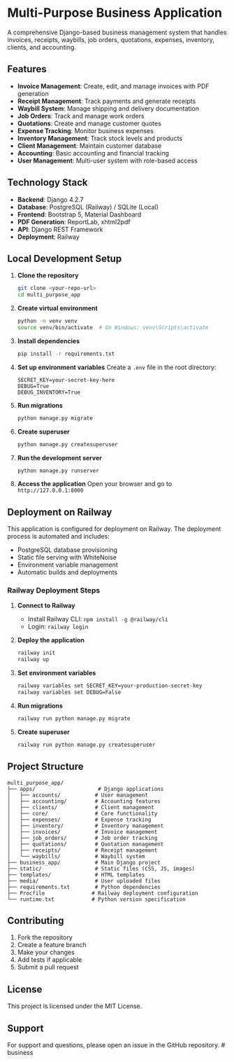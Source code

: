 # Multi-Purpose Business Application

A comprehensive Django-based business management system that handles invoices, receipts, waybills, job orders, quotations, expenses, inventory, clients, and accounting.

## Features

- **Invoice Management**: Create, edit, and manage invoices with PDF generation
- **Receipt Management**: Track payments and generate receipts
- **Waybill System**: Manage shipping and delivery documentation
- **Job Orders**: Track and manage work orders
- **Quotations**: Create and manage customer quotes
- **Expense Tracking**: Monitor business expenses
- **Inventory Management**: Track stock levels and products
- **Client Management**: Maintain customer database
- **Accounting**: Basic accounting and financial tracking
- **User Management**: Multi-user system with role-based access

## Technology Stack

- **Backend**: Django 4.2.7
- **Database**: PostgreSQL (Railway) / SQLite (Local)
- **Frontend**: Bootstrap 5, Material Dashboard
- **PDF Generation**: ReportLab, xhtml2pdf
- **API**: Django REST Framework
- **Deployment**: Railway

## Local Development Setup

1. **Clone the repository**
   ```bash
   git clone <your-repo-url>
   cd multi_purpose_app
   ```

2. **Create virtual environment**
   ```bash
   python -m venv venv
   source venv/bin/activate  # On Windows: venv\Scripts\activate
   ```

3. **Install dependencies**
   ```bash
   pip install -r requirements.txt
   ```

4. **Set up environment variables**
   Create a `.env` file in the root directory:
   ```
   SECRET_KEY=your-secret-key-here
   DEBUG=True
   DEBUG_INVENTORY=True
   ```

5. **Run migrations**
   ```bash
   python manage.py migrate
   ```

6. **Create superuser**
   ```bash
   python manage.py createsuperuser
   ```

7. **Run the development server**
   ```bash
   python manage.py runserver
   ```

8. **Access the application**
   Open your browser and go to `http://127.0.0.1:8000`

## Deployment on Railway

This application is configured for deployment on Railway. The deployment process is automated and includes:

- PostgreSQL database provisioning
- Static file serving with WhiteNoise
- Environment variable management
- Automatic builds and deployments

### Railway Deployment Steps

1. **Connect to Railway**
   - Install Railway CLI: `npm install -g @railway/cli`
   - Login: `railway login`

2. **Deploy the application**
   ```bash
   railway init
   railway up
   ```

3. **Set environment variables**
   ```bash
   railway variables set SECRET_KEY=your-production-secret-key
   railway variables set DEBUG=False
   ```

4. **Run migrations**
   ```bash
   railway run python manage.py migrate
   ```

5. **Create superuser**
   ```bash
   railway run python manage.py createsuperuser
   ```

## Project Structure

```
multi_purpose_app/
├── apps/                    # Django applications
│   ├── accounts/           # User management
│   ├── accounting/         # Accounting features
│   ├── clients/            # Client management
│   ├── core/               # Core functionality
│   ├── expenses/           # Expense tracking
│   ├── inventory/          # Inventory management
│   ├── invoices/           # Invoice management
│   ├── job_orders/         # Job order tracking
│   ├── quotations/         # Quotation management
│   ├── receipts/           # Receipt management
│   └── waybills/           # Waybill system
├── business_app/           # Main Django project
├── static/                 # Static files (CSS, JS, images)
├── templates/              # HTML templates
├── media/                  # User uploaded files
├── requirements.txt        # Python dependencies
├── Procfile               # Railway deployment configuration
└── runtime.txt            # Python version specification
```

## Contributing

1. Fork the repository
2. Create a feature branch
3. Make your changes
4. Add tests if applicable
5. Submit a pull request

## License

This project is licensed under the MIT License.

## Support

For support and questions, please open an issue in the GitHub repository.
#   b u s i n e s s  
 